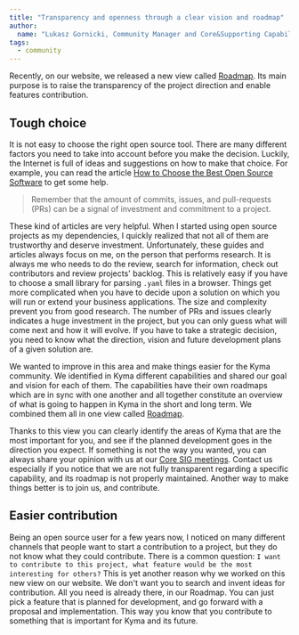 ```yaml
---
title: "Transparency and openness through a clear vision and roadmap"
author:
  name: "Lukasz Gornicki, Community Manager and Core&Supporting Capability Owner"
tags:
  - community
---
```


Recently, on our website, we released a new view called [Roadmap](https://kyma-project.io/roadmap/). Its main purpose is to raise the transparency of the project direction and enable features contribution.

<!-- overview -->

## Tough choice

It is not easy to choose the right open source tool. There are many different factors you need to take into account before you make the decision. Luckily, the Internet is full of ideas and suggestions on how to make that choice. For example, you can read the article [How to Choose the Best Open Source Software](https://towardsdatascience.com/how-to-choose-the-best-open-source-software-b1cbbe4f6398) to get some help.

> Remember that the amount of commits, issues, and pull-requests (PRs) can be a signal of investment and commitment to a project.

These kind of articles are very helpful. When I started using open source projects as my dependencies, I quickly realized that not all of them are trustworthy and deserve investment. Unfortunately, these guides and articles always focus on me, on the person that performs research. It is always me who needs to do the review, search for information, check out contributors and review projects' backlog. This is relatively easy if you have to choose a small library for parsing `.yaml` files in a browser. Things get more complicated when you have to decide upon a solution on which you will run or extend your business applications. The size and complexity prevent you from good research. The number of PRs and issues clearly indicates a huge investment in the project, but you can only guess what will come next and how it will evolve. If you have to take a strategic decision, you need to know what the direction, vision and future development plans of a given solution are.

We wanted to improve in this area and make things easier for the Kyma community. We identified in Kyma different capabilities and shared our goal and vision for each of them. The capabilities have their own roadmaps which are in sync with one another and all together constitute an overview of what is going to happen in Kyma in the short and long term. We combined them all in one view called [Roadmap](https://kyma-project.io/roadmap/).

Thanks to this view you can clearly identify the areas of Kyma that are the most important for you, and see if the planned development goes in the direction you expect. If something is not the way you wanted, you can always share your opinion with us at our [Core SIG meetings](https://github.com/kyma-project/community/blob/main/collaboration/02-sig-core.md). Contact us especially if you notice that we are not fully transparent regarding a specific capability, and its roadmap is not properly maintained. Another way to make things better is to join us, and contribute.

## Easier contribution

Being an open source user for a few years now, I noticed on many different channels that people want to start a contribution to a project, but they do not know what they could contribute. There is a common question: `I want to contribute to this project, what feature would be the most interesting for others?` This is yet another reason why we worked on this new view on our website. We don't want you to search and invent ideas for contribution. All you need is already there, in our Roadmap. You can just pick a feature that is planned for development, and go forward with a proposal and implementation. This way you know that you contribute to something that is important for Kyma and its future.
